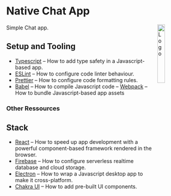 # Native Chat App

<img alt="Logo" align="right" src="https://create-react-app.dev/img/logo.svg" width="20%" />

Simple Chat app.

## Setup and Tooling

- [Typescript](https://www.typescriptlang.org/docs/handbook/typescript-tooling-in-5-minutes.html/) – How to add type safety in a Javascript-based app.
- [ESLint](https://eslint.org/docs/user-guide/configuring/) – How to configure code linter behaviour.
- [Prettier](https://prettier.io/docs/en/configuration.html/) – How to configure code formatting rules.
- [Babel](https://babeljs.io/docs/en/configuration/) – How to compile Javascript code
– [Webpack](https://webpack.js.org/guides/getting-started/) – How to bundle Javascript-based app assets

### Other Ressources

## Stack

- [React](https://reactjs.org/docs/getting-started.html/) – How to speed up app development with a powerful component-based framework rendered in the browser.
- [Firebase](https://firebase.google.com/docs/) – How to configure serverless realtime database and cloud storage.
- [Electron](https://www.electronjs.org/docs/tutorial/quick-start/) – How to wrap a Javascript desktop app to make it cross-platform.
- [Chakra UI](https://chakra-ui.com/docs/) – How to add pre-built UI components.
